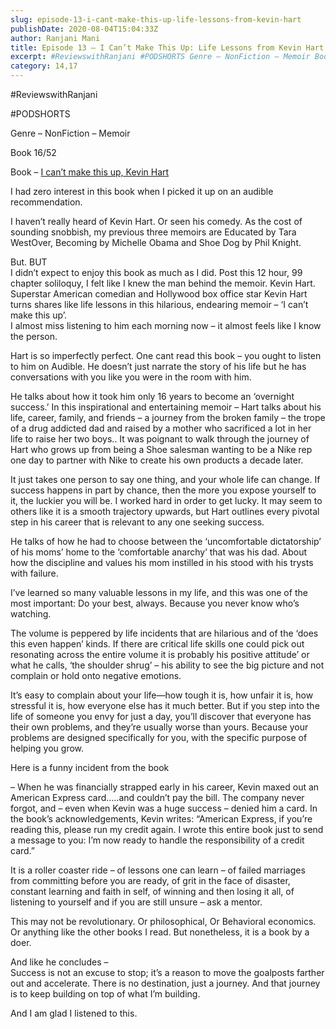 ```yaml
---
slug: episode-13-i-cant-make-this-up-life-lessons-from-kevin-hart
publishDate: 2020-08-04T15:04:33Z
author: Ranjani Mani
title: Episode 13 – I Can’t Make This Up: Life Lessons from Kevin Hart 
excerpt: #ReviewswithRanjani #PODSHORTS Genre – NonFiction – Memoir Book 16/52 Book – I can’t make this up, Kevin Hart I had zero interest in this book when I picked it up on an audible recommendation. I haven’t really heard of Kevin Hart. Or seen his comedy. As the cost of sounding snobbish, my previous three memoirs  ... 
category: 14,17
---
```


#ReviewswithRanjani

#PODSHORTS

Genre – NonFiction – Memoir

Book 16/52

Book – [I can’t make this up, Kevin Hart](https://www.amazon.in/Cant-Make-This-Up-Lessons/dp/1501155563/ref=sr%5F1%5F1?crid=1GGI4ZFHS9MNJ&dchild=1&keywords=i+cant+make+this+up+kevin+hart&qid=1596553509&s=books&sprefix=I+cant+make+this+%2Cstripbooks%2C287&sr=1-1)

I had zero interest in this book when I picked it up on an audible recommendation.

I haven’t really heard of Kevin Hart. Or seen his comedy. As the cost of sounding snobbish, my previous three memoirs are Educated by Tara WestOver, Becoming by Michelle Obama and Shoe Dog by Phil Knight.

But. BUT  
I didn’t expect to enjoy this book as much as I did. Post this 12 hour, 99 chapter soliloquy, I felt like I knew the man behind the memoir. Kevin Hart. Superstar American comedian and Hollywood box office star Kevin Hart turns shares like life lessons in this hilarious, endearing memoir – ‘I can’t make this up’.   
I almost miss listening to him each morning now – it almost feels like I know the person.

Hart is so imperfectly perfect. One cant read this book – you ought to listen to him on Audible. He doesn’t just narrate the story of his life but he has conversations with you like you were in the room with him.

He talks about how it took him only 16 years to become an ‘overnight success.’ In this inspirational and entertaining memoir – Hart talks about his life, career, family, and friends – a journey from the broken family – the trope of a drug addicted dad and raised by a mother who sacrificed a lot in her life to raise her two boys.. It was poignant to walk through the journey of Hart who grows up from being a Shoe salesman wanting to be a Nike rep one day to partner with Nike to create his own products a decade later.

It just takes one person to say one thing, and your whole life can change. If success happens in part by chance, then the more you expose yourself to it, the luckier you will be. I worked hard in order to get lucky. It may seem to others like it is a smooth trajectory upwards, but Hart outlines every pivotal step in his career that is relevant to any one seeking success.

He talks of how he had to choose between the ‘uncomfortable dictatorship’ of his moms’ home to the ‘comfortable anarchy’ that was his dad. About how the discipline and values his mom instilled in his stood with his trysts with failure.

I’ve learned so many valuable lessons in my life, and this was one of the most important: Do your best, always. Because you never know who’s watching.

The volume is peppered by life incidents that are hilarious and of the ‘does this even happen’ kinds. If there are critical life skills one could pick out resonating across the entire volume it is probably his positive attitude’ or what he calls, ‘the shoulder shrug’ – his ability to see the big picture and not complain or hold onto negative emotions.

  
It’s easy to complain about your life—how tough it is, how unfair it is, how stressful it is, how everyone else has it much better. But if you step into the life of someone you envy for just a day, you’ll discover that everyone has their own problems, and they’re usually worse than yours. Because your problems are designed specifically for you, with the specific purpose of helping you grow.

Here is a funny incident from the book

– When he was financially strapped early in his career, Kevin maxed out an American Express card…..and couldn’t pay the bill. The company never forgot, and – even when Kevin was a huge success – denied him a card. In the book’s acknowledgements, Kevin writes: “American Express, if you’re reading this, please run my credit again. I wrote this entire book just to send a message to you: I’m now ready to handle the responsibility of a credit card.”

It is a roller coaster ride – of lessons one can learn – of failed marriages from committing before you are ready, of grit in the face of disaster, constant learning and faith in self, of winning and then losing it all, of listening to yourself and if you are still unsure – ask a mentor.

This may not be revolutionary. Or philosophical, Or Behavioral economics. Or anything like the other books I read. But nonetheless, it is a book by a doer.

And like he concludes –   
Success is not an excuse to stop; it’s a reason to move the goalposts farther out and accelerate. There is no destination, just a journey. And that journey is to keep building on top of what I’m building.  
  
And I am glad I listened to this.
